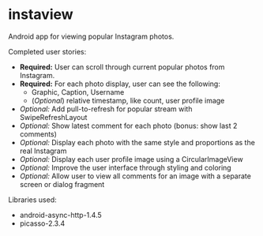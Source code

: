 instaview
=========

Android app for viewing popular Instagram photos.

Completed user stories:
* __Required:__ User can scroll through current popular photos from Instagram.
* __Required:__ For each photo display, user can see the following:
  * Graphic, Caption, Username
  * (_Optional_) relative timestamp, like count, user profile image
* _Optional:_ Add pull-to-refresh for popular stream with SwipeRefreshLayout
* _Optional:_ Show latest comment for each photo (bonus: show last 2 comments)
* _Optional:_ Display each photo with the same style and proportions as the real Instagram
* _Optional:_ Display each user profile image using a CircularImageView
* _Optional:_ Improve the user interface through styling and coloring
* _Optional:_ Allow user to view all comments for an image with a separate screen or dialog fragment

Libraries used:
- android-async-http-1.4.5
- picasso-2.3.4